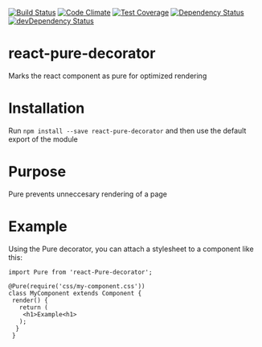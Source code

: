[![Build Status](http://img.shields.io/travis/RoviSys/react-pure-decorator.svg?style=flat)](https://travis-ci.org/RoviSys/react-pure-decorator)
[![Code Climate](https://codeclimate.com/github/RoviSys/react-pure-decorator/badges/gpa.svg)](https://codeclimate.com/github/RoviSys/react-pure-decorator)
[![Test Coverage](https://codeclimate.com/github/RoviSys/react-pure-decorator/badges/coverage.svg)](https://codeclimate.com/github/RoviSys/react-pure-decorator)
[![Dependency Status](https://david-dm.org/RoviSys/react-pure-decorator.svg)](https://david-dm.org/RoviSys/react-pure-decorator)
[![devDependency Status](https://david-dm.org/RoviSys/react-pure-decorator/dev-status.svg)](https://david-dm.org/RoviSys/react-pure-decorator#info=devDependencies)

# react-pure-decorator

  Marks the react component as pure for optimized rendering
 
# Installation

  Run `npm install --save react-pure-decorator` and then use the default export of the module
 
# Purpose

  Pure prevents unneccesary rendering of a page
 
# Example
 

  Using the Pure decorator, you can attach a stylesheet to a component like this:

    import Pure from 'react-Pure-decorator';

    @Pure(require('css/my-component.css'))
    class MyComponent extends Component {
     render() {
       return (
        <h1>Example<h1>
       );
      }
     }
